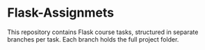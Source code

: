 # Flask-Assignmets
This repository contains Flask course tasks, structured in separate branches per task. Each branch holds the full project folder.
